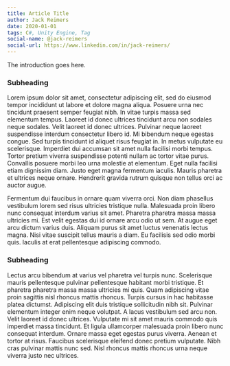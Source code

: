 ```yaml
---
title: Article Title
author: Jack Reimers
date: 2020-01-01
tags: C#, Unity Engine, Tag
social-name: @jack-reimers
social-url: https://www.linkedin.com/in/jack-reimers/
---
```


The introduction goes here.

<!--endintro-->

### Subheading
Lorem ipsum dolor sit amet, consectetur adipiscing elit, sed do eiusmod tempor incididunt ut labore et dolore magna aliqua. Posuere urna nec tincidunt praesent semper feugiat nibh. In vitae turpis massa sed elementum tempus. Laoreet id donec ultrices tincidunt arcu non sodales neque sodales. Velit laoreet id donec ultrices. Pulvinar neque laoreet suspendisse interdum consectetur libero id. Mi bibendum neque egestas congue. Sed turpis tincidunt id aliquet risus feugiat in. In metus vulputate eu scelerisque. Imperdiet dui accumsan sit amet nulla facilisi morbi tempus. Tortor pretium viverra suspendisse potenti nullam ac tortor vitae purus. Convallis posuere morbi leo urna molestie at elementum. Eget nulla facilisi etiam dignissim diam. Justo eget magna fermentum iaculis. Mauris pharetra et ultrices neque ornare. Hendrerit gravida rutrum quisque non tellus orci ac auctor augue.

Fermentum dui faucibus in ornare quam viverra orci. Non diam phasellus vestibulum lorem sed risus ultricies tristique nulla. Malesuada proin libero nunc consequat interdum varius sit amet. Pharetra pharetra massa massa ultricies mi. Est velit egestas dui id ornare arcu odio ut sem. At augue eget arcu dictum varius duis. Aliquam purus sit amet luctus venenatis lectus magna. Nisi vitae suscipit tellus mauris a diam. Eu facilisis sed odio morbi quis. Iaculis at erat pellentesque adipiscing commodo.

### Subheading
Lectus arcu bibendum at varius vel pharetra vel turpis nunc. Scelerisque mauris pellentesque pulvinar pellentesque habitant morbi tristique. Et pharetra pharetra massa massa ultricies mi quis. Quam adipiscing vitae proin sagittis nisl rhoncus mattis rhoncus. Turpis cursus in hac habitasse platea dictumst. Adipiscing elit duis tristique sollicitudin nibh sit. Pulvinar elementum integer enim neque volutpat. A lacus vestibulum sed arcu non. Velit laoreet id donec ultrices. Vulputate mi sit amet mauris commodo quis imperdiet massa tincidunt. Et ligula ullamcorper malesuada proin libero nunc consequat interdum. Ornare massa eget egestas purus viverra. Aenean et tortor at risus. Faucibus scelerisque eleifend donec pretium vulputate. Nibh cras pulvinar mattis nunc sed. Nisl rhoncus mattis rhoncus urna neque viverra justo nec ultrices.